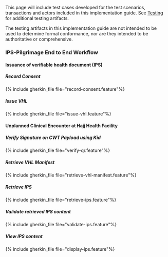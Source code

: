 This page will include test cases developed for the test scenarios, transactions and actors included in this implementation guide. See [Testing](testing.html) for additional testing artifacts.

The testing artifacts in this implementation guide are not intended to be used to determine formal conformance, nor are they intended to be authoritative or comprehensive.


### IPS-Pilgrimage End to End Workflow

#### Issuance of verifiable health document (IPS)

##### Record Consent

{% include gherkin_file file="record-consent.feature"%}

##### Issue VHL

{% include gherkin_file file="issue-vhl.feature"%}

#### Unplanned Clinical Encounter at Hajj Health Facility

##### Verify Signature on CWT Payload using Kid

{% include gherkin_file file="verify-qr.feature"%}

##### Retrieve VHL Manifest

{% include gherkin_file file="retrieve-vhl-manifest.feature"%}

##### Retrieve IPS

{% include gherkin_file file="retrieve-ips.feature"%}

##### Validate retrieved IPS content

{% include gherkin_file file="validate-ips.feature"%}

##### View IPS content

{% include gherkin_file file="display-ips.feature"%}


